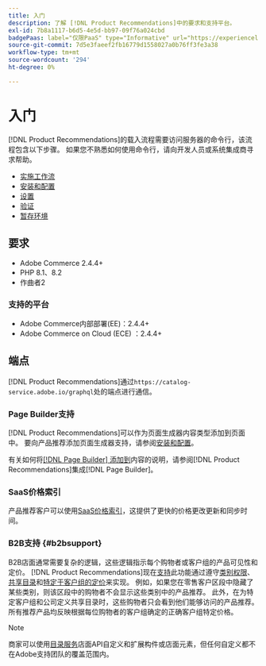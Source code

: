 ```yaml
---
title: 入门
description: 了解 [!DNL Product Recommendations]中的要求和支持平台。
exl-id: 7b8a1117-b6d5-4e5d-bb97-09f76a024cbd
badgePaas: label="仅限PaaS" type="Informative" url="https://experienceleague.adobe.com/en/docs/commerce/user-guides/product-solutions" tooltip="仅适用于云项目(Adobe管理的PaaS基础架构)和内部部署项目上的Adobe Commerce 。"
source-git-commit: 7d5e3faeef2fb16779d1558027a0b76ff3fe3a38
workflow-type: tm+mt
source-wordcount: '294'
ht-degree: 0%

---
```


# 入门

[!DNL Product Recommendations]的载入流程需要访问服务器的命令行，该流程包含以下步骤。 如果您不熟悉如何使用命令行，请向开发人员或系统集成商寻求帮助。

- [实施工作流](implementation-workflow.md)
- [安装和配置](install-configure.md)
- [设置](settings.md)
- [验证](https://developer.adobe.com/commerce/services/shared-services/storefront-events/collector/verify/)
- [暂存环境](staging-environment.md)

## 要求

- Adobe Commerce 2.4.4+
- PHP 8.1、8.2
- 作曲者2

### 支持的平台

- Adobe Commerce内部部署(EE)：2.4.4+
- Adobe Commerce on Cloud (ECE) ：2.4.4+

## 端点

[!DNL Product Recommendations]通过`https://catalog-service.adobe.io/graphql`处的端点进行通信。

### Page Builder支持

[!DNL Product Recommendations]可以作为页面生成器内容类型添加到页面中。 要向产品推荐添加页面生成器支持，请参阅[安装和配置](install-configure.md)。

有关如何将[[!DNL Page Builder] 添加到](page-builder.md)内容的说明，请参阅[!DNL Product Recommendations]集成[!DNL Page Builder]。

### SaaS价格索引

产品推荐客户可以使用[SaaS价格索引](../price-index/price-indexing.md)，这提供了更快的价格更改更新和同步时间。

### B2B支持 {#b2bsupport}

B2B店面通常需要复杂的逻辑，这些逻辑指示每个购物者或客户组的产品可见性和定价。 [!DNL Product Recommendations]现在[支持](release-notes.md)此功能通过遵守[类别权限](https://experienceleague.adobe.com/docs/commerce-admin/catalog/categories/category-permissions.html)、[共享目录](https://experienceleague.adobe.com/docs/commerce-admin/b2b/shared-catalogs/catalog-shared.html)和[特定于客户组的定价](https://experienceleague.adobe.com/docs/commerce-admin/catalog/products/pricing/pricing-advanced.html)来实现。 例如，如果您在零售客户区段中隐藏了某些类别，则该区段中的购物者不会显示这些类别中的产品推荐。 此外，在为特定客户组和公司定义共享目录时，这些购物者只会看到他们能够访问的产品推荐。 所有推荐产品均反映根据每位购物者的客户组确定的正确客户组特定价格。

>[!NOTE]
>
>商家可以使用[目录服务](../catalog-service/overview.md)店面API自定义和扩展构件或店面元素，但任何自定义都不在Adobe支持团队的覆盖范围内。
